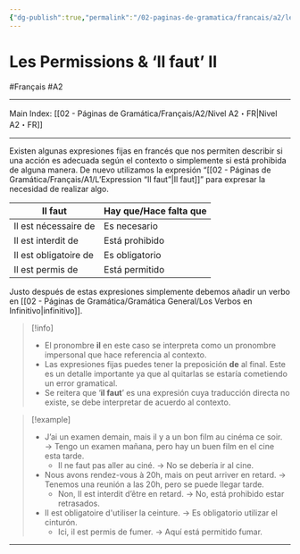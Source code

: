 ```yaml
---
{"dg-publish":true,"permalink":"/02-paginas-de-gramatica/francais/a2/les-permissions-and-il-faut-ii/"}
---
```


# Les Permissions & ‘Il faut’ II
#Français #A2
___
Main Index: [[02 - Páginas de Gramática/Français/A2/Nivel A2・FR\|Nivel A2・FR]]
___
Existen algunas expresiones fijas en francés que nos permiten describir si una acción es adecuada según el contexto o simplemente si está prohibida de alguna manera. De nuevo utilizamos la expresión “[[02 - Páginas de Gramática/Français/A1/L’Expression “Il faut”\|Il faut]]” para expresar la necesidad de realizar algo.

| Il faut           | Hay que/Hace falta que |
| --------------------- | -------------------------- |
| Il est nécessaire de  | Es necesario               |
| Il est interdit de    | Está prohibido             |
| Il est obligatoire de | Es obligatorio             |
| Il est permis de      | Está permitido             |
Justo después de estas expresiones simplemente debemos añadir un verbo en [[02 - Páginas de Gramática/Gramática General/Los Verbos en Infinitivo\|infinitivo]].


> [!info] 
> - El pronombre **il** en este caso se interpreta como un pronombre impersonal que hace referencia al contexto.
> - Las expresiones fijas puedes tener la preposición **de** al final. Este es un detalle importante ya que al quitarlas se estaría cometiendo un error gramatical.
> - Se reitera que ‘**il faut**’ es una expresión cuya traducción directa no existe, se debe interpretar de acuerdo al contexto.

> [!example] 
> - J’ai un examen demain, mais il y a un bon film au cinéma ce soir. → Tengo un examen mañana, pero hay un buen film en el cine esta tarde.
> 	- Il ne faut pas aller au ciné. → No se debería ir al cine.
> - Nous avons rendez-vous à 20h, mais on peut arriver en retard. → Tenemos una reunión a las 20h, pero se puede llegar tarde.
> 	- Non, Il est interdit d’être en retard. → No, está prohibido estar retrasados.
> - Il est obligatoire d'utiliser la ceinture. → Es obligatorio utilizar el cinturón.
> 	- Ici, il est permis de fumer. → Aquí está permitido fumar.



___
